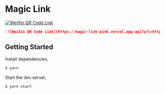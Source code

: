 # Magic Link

[![WeiXin QR Code Link](https://magic-link-pink.vercel.app/api?url=https://www.baidu.com&text=helloworld)](https://www.baidu.com)

```markdown
[![WeiXin QR Code Link](https://magic-link-pink.vercel.app/api?url=https://www.baidu.com)](https://www.baidu.com)
```

## Getting Started

Install dependencies,

```bash
$ yarn
```

Start the dev server,

```bash
$ yarn start
```
